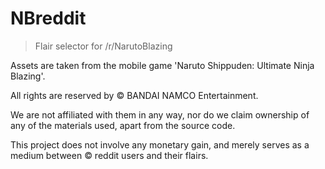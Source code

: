 # NBreddit
>Flair selector for /r/NarutoBlazing


Assets are taken from the mobile game 'Naruto Shippuden: Ultimate Ninja Blazing'.

All rights are reserved by &copy; BANDAI NAMCO Entertainment.

We are not affiliated with them in any way, nor do we claim ownership of any of the materials used, apart from the source code.

This project does not involve any monetary gain, and merely serves as a medium between &copy; reddit users and their flairs.
